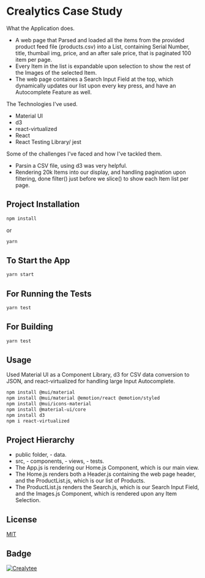 # Crealytics Case Study

What the Application does.

- A web page that Parsed and loaded all the items from the provided product feed file (products.csv) into a List, containing Serial Number, title, thumbail img, price, and an after sale price, that is paginated 100 item per page.
- Every Item in the list is expandable upon selection to show the rest of the Images of the selected Item.
- The web page containes a Search Input Field at the top, which dynamically updates our list upon every key press, and have an Autocomplete Feature as well.

The Technologies I've used.

- Material UI
- d3
- react-virtualized
- React
- React Testing Library/ jest

Some of the challenges I've faced and how I've tackled them.

- Parsin a CSV file, using d3 was very helpful.
- Rendering 20k Items into our display, and handling pagination upon filtering, done filter() just before we slice() to show each Item list per page.

## Project Installation

```bash
npm install
```

or

```bash
yarn
```

## To Start the App

```bash
yarn start
```

## For Running the Tests

```bash
yarn test
```

## For Building

```bash
yarn test
```

## Usage

Used Material UI as a Component Library, d3 for CSV data conversion to JSON, and react-virtualized for handling large Input Autocomplete.

```bash
npm install @mui/material
npm install @mui/material @emotion/react @emotion/styled
npm install @mui/icons-material
npm install @material-ui/core
npm install d3
npm i react-virtualized

```

## Project Hierarchy

- public folder, - data.
- src, - components, - views, - tests.
- The App.js is rendering our Home.js Component, which is our main view.
- The Home.js renders both a Header.js containing the web page header, and the ProductList.js, which is our list of Products.
- The ProductList.js renders the Search.js, which is our Search Input Field, and the Images.js Component, which is rendered upon any Item Selection.

## License

[MIT](https://choosealicense.com/licenses/mit/)

## Badge

<a href="crealytics.com"> <img src="https://img.shields.io/badge/Mahmoud%20Rottab-Crealytee-red" alt="Crealytee" /> </a>
